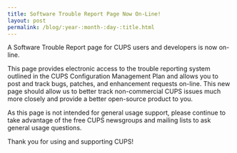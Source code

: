 ```yaml
---
title: Software Trouble Report Page Now On-Line!
layout: post
permalink: /blog/:year-:month-:day-:title.html
---
```


<P>A Software Trouble Report page for CUPS users and developers is now on-line.<P>This page provides electronic access to the trouble reporting system outlined in the CUPS Configuration Management Plan and allows you to post and track bugs, patches, and enhancement requests on-line. This new page should allow us to better track non-commercial CUPS issues much more closely and provide a better open-source product to you.<P>As this page is not intended for general usage support, please continue to take advantage of the free CUPS newsgroups and mailing lists to ask general usage questions.<P>Thank you for using and supporting CUPS!
